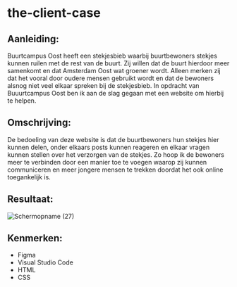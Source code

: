# the-client-case
## Aanleiding:
Buurtcampus Oost heeft een stekjesbieb waarbij buurtbewoners stekjes kunnen ruilen met de rest van de buurt. Zij willen dat de buurt hierdoor meer samenkomt en dat Amsterdam Oost wat groener wordt. Alleen merken zij dat het vooral door oudere mensen gebruikt wordt en dat de bewoners alsnog niet veel elkaar spreken bij de stekjesbieb. In opdracht van Buuurtcampus Oost ben ik aan de slag gegaan met een website om hierbij te helpen.
## Omschrijving:
De bedoeling van deze website is dat de buurtbewoners hun stekjes hier kunnen delen, onder elkaars posts kunnen reageren en elkaar vragen kunnen stellen over het verzorgen van de stekjes. Zo hoop ik de bewoners meer te verbinden door een manier toe te voegen waarop zij kunnen communiceren en meer jongere mensen te trekken doordat het ook online toegankelijk is.
## Resultaat:
![Schermopname (27)](https://user-images.githubusercontent.com/112855854/199026159-85a1d9d4-3611-4b9a-8f11-e64e9bf6b15b.png)
## Kenmerken:
- Figma
- Visual Studio Code
- HTML
- CSS
